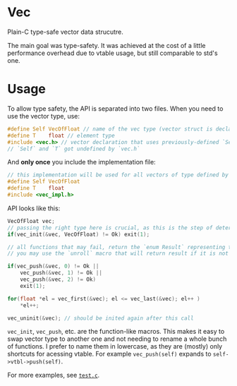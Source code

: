 # Vec
Plain-C type-safe vector data strucutre.

The main goal was type-safety. It was achieved at the cost of a little performance overhead due to vtable usage, but still comparable to std's one.

# Usage
To allow type safety, the API is separated into two files. When you need to use the vector type, use: 
```c
#define Self VecOfFloat // name of the vec type (vector struct is declared with it)
#define T    float // element type
#include <vec.h> // vector declaration that uses previously-defined `Self` and `T`
// `Self` and `T` got undefined by `vec.h`
```

And **only once** you include the implementation file:
```c
// this implementation will be used for all vectors of type defined by `Self`
#define Self VecOfFloat
#define T    float
#include <vec_impl.h> 
```

API looks like this: 
```c
VecOfFloat vec;
// passing the right type here is crucial, as this is the step of determining the vtable to use on the vec
if(vec_init(&vec, VecOfFloat) != Ok) exit(1);

// all functions that may fail, return the `enum Result` representing the error occured
// you may use the `unroll` macro that will return result if it is not `Ok`, or just comapre it with `Ok` (or `0`)

if(vec_push(&vec, 0) != Ok || 
    vec_push(&vec, 1) != Ok || 
    vec_push(&vec, 2) != Ok) 
    exit(1);

for(float *el = vec_first(&vec); el <= vec_last(&vec); el++ ) 
    *el++;

vec_uninit(&vec); // should be inited again after this call
```
`vec_init`, `vec_push`, etc. are the function-like macros. This makes it easy to swap vector type to another one and not needing to rename a whole bunch of functions. I prefer to name them in lowercase, as they are (mostly) only shortcuts for acessing vtable. For example `vec_push(self)` expands to `self->vtbl->push(self)`. 

For more examples, see [`test.c`](./test.c).